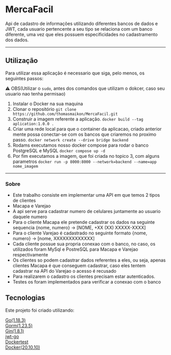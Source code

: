 # MercaFacil
Api de cadastro de informações utilizando diferentes bancos de dados e JWT, cada usuario pertencente a seu tipo se relaciona com um banco diferente, uma vez que eles possuem especificidades no cadastramento dos dados.

---

## Utilização

Para utilizar essa aplicação é necessario que siga, pelo menos, os seguintes passos:

:warning: OBS(Utilizar o ```sudo```, antes dos comandos que utilizam o dokcer, caso seu usuario nao tenha permisao)

1. Instalar o Docker na sua maquina
2. Clonar o repositório
```git clone https://github.com/thomasmaikon/MercaFacil.git ```
3. Construir a imagem referente a aplicação. 
```docker build --tag aplication:1.0.0 . ```
4. Criar uma rede local para que o container da aplicacao, criado anterior mente possa conectar-se com os bancos que criaremos no proximo passo.
```docker network create --drive bridge backend```
1. Rodams executamos nosso docker compose para rodar o banco PostgreSQL e MySQL
```docker compose up -d```
6. Por fim executamos a imagem, que foi criada no topico 3, com alguns parametros
```docker run -p 8000:8000 --network=backend --name=app nome_imagem```

---

### Sobre

* Este trabalho consiste em implementar uma API em que temos 2 tipos de clientes
* Macapa e Varejao
* A api serve para cadastrar numero de celulares juntamente ao usuario daquele numero
* Para o cliente Macapa ele pretende cadastrar os dados na seguinte sequencia {nome, numero} -> [NOME, +XX (XX) XXXXX-XXXX]
* Para o cliente Varejao é cadastrado no seguinte formato {nome, numero} -> [nome, XXXXXXXXXXXXX]
* Cada cliente possue sua propria conexao com o banco, no caso, os utilizados foram MySql e PostreSQL para Macapa e Varejao respectivamente
* Os clientes so podem cadastrar dados referentes a eles, ou seja, apenas clientes Macapa é que conseguem cadastrar, caso eles tentem cadastrar na API do Varejao o acesso é recusado
* Para realizarem o cadastro os clientes precisam estar autenticados.
* Testes os foram implementados para verificar a conexao com o banco

## Tecnologias

Este projeto foi criado utilizando:

[Go(1.18.3)](https://go.dev/doc/)   
[Gorm(1.23.5)](https://github.com/gin-gonic/gin)   
[Gin(1.8.1)](https://gorm.io/index.html)   
[jwt-go](https://github.com/dgrijalva/jwt-go)   
[Dockertest](https://github.com/ory/dockertest)   
[Docker(20.10.10)](https://docs.docker.com/)   

